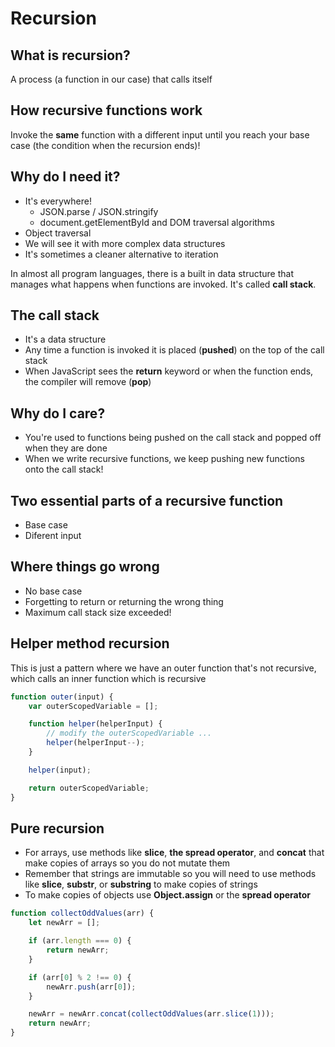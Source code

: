 # Recursion

## What is recursion?

A process (a function in our case) that calls itself

## How recursive functions work

Invoke the **same** function with a different input until you reach your base case (the condition when the recursion ends)!

## Why do I need it?

- It's everywhere!
  - JSON.parse / JSON.stringify
  - document.getElementById and DOM traversal algorithms
- Object traversal
- We will see it with more complex data structures
- It's sometimes a cleaner alternative to iteration

In almost all program languages, there is a built in data structure that manages what happens when functions are invoked. It's called **call stack**.

## The call stack

- It's a data structure
- Any time a function is invoked it is placed (**pushed**) on the top of the call stack
- When JavaScript sees the **return** keyword or when the function ends, the compiler will remove (**pop**)

## Why do I care?

- You're used to functions being pushed on the call stack and popped off when they are done
- When we write recursive functions, we keep pushing new functions onto the call stack!

## Two essential parts of a recursive function

- Base case
- Diferent input

## Where things go wrong

- No base case
- Forgetting to return or returning the wrong thing
- Maximum call stack size exceeded!

## Helper method recursion

This is just a pattern where we have an outer function that's not recursive, which calls an inner function which is recursive

```js
function outer(input) {
	var outerScopedVariable = [];

	function helper(helperInput) {
		// modify the outerScopedVariable ...
		helper(helperInput--);
	}

	helper(input);

	return outerScopedVariable;
}
```

## Pure recursion

- For arrays, use methods like **slice**, **the spread operator**, and **concat** that make copies of arrays so you do not mutate them
- Remember that strings are immutable so you will need to use methods like **slice**, **substr**, or **substring** to make copies of strings
- To make copies of objects use **Object.assign** or the **spread operator**

```js
function collectOddValues(arr) {
	let newArr = [];

	if (arr.length === 0) {
		return newArr;
	}

	if (arr[0] % 2 !== 0) {
		newArr.push(arr[0]);
	}

	newArr = newArr.concat(collectOddValues(arr.slice(1)));
	return newArr;
}
```
